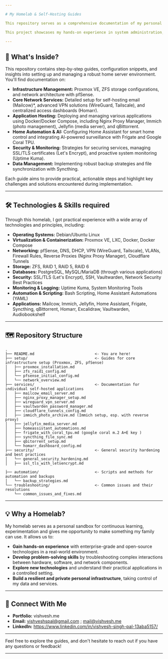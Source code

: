 ```yaml
---

# My Homelab & Self-Hosting Guides

This repository serves as a comprehensive documentation of my personal homelab setup and various self-hosted services. It's a living knowledge base detailing the architecture, configuration, and troubleshooting steps for the infrastructure I manage.

This project showcases my hands-on experience in system administration, networking, containerization, security, and automation, reflecting a passion for building, maintaining, and optimizing IT environments.

---
```


## 🚀 What's Inside?

This repository contains step-by-step guides, configuration snippets, and insights into setting up and managing a robust home server environment. You'll find documentation on:

- **Infrastructure Management:** Proxmox VE, ZFS storage configurations, and network architecture with pfSense.
- **Core Network Services:** Detailed setup for self-hosting email (Mailcow)\*, advanced VPN solutions (WireGuard, Tailscale), and centralized access dashboards (Homarr).
- **Application Hosting:** Deploying and managing various applications using Docker/Docker Compose, including Nginx Proxy Manager, Immich (photo management), Jellyfin (media server), and qBittorrent.
- **Home Automation & AI:** Configuring Home Assistant for smart home control and integrating AI-powered surveillance with Frigate and Google Coral TPU.
- **Security & Monitoring:** Strategies for securing services, managing SSL/TLS certificates (Let's Encrypt), and proactive system monitoring (Uptime Kuma).
- **Data Management:** Implementing robust backup strategies and file synchronization with Syncthing.

Each guide aims to provide practical, actionable steps and highlight key challenges and solutions encountered during implementation.

---

## 🛠️ Technologies & Skills required

Through this homelab, I got practical experience with a wide array of technologies and principles, including:

- **Operating Systems:** Debian/Ubuntu Linux
- **Virtualization & Containerization:** Proxmox VE, LXC, Docker, Docker Compose
- **Networking:** pfSense, DNS, DHCP, VPN (WireGuard, Tailscale), VLANs, Firewall Rules, Reverse Proxies (Nginx Proxy Manager), Cloudflare Tunnels
- **Storage:** ZFS, RAID 1, RAID 5, RAID 6
- **Databases:** PostgreSQL, MySQL/MariaDB (through various applications)
- **Security:** SSL/TLS (Let's Encrypt), SSH, Vaultwarden, Network Security Best Practices
- **Monitoring & Logging:** Uptime Kuma, System Monitoring Tools
- **Automation & Scripting:** Bash Scripting, Home Assistant Automations (YAML)
- **Applications:** Mailcow, Immich, Jellyfin, Home Assistant, Frigate, Syncthing, qBittorrent, Homarr, Excalidraw, Vaultwarden, Audiobookshelf

---

## 🗺️ Repository Structure

```
.
├── README.md                           <- You are here!
├── setup/                              <- Guides for core infrastructure setup (Proxmox, ZFS, pfSense)
│   ├── proxmox_installation.md
│   ├── zfs_raid1_config.md
│   └── pfsense_initial_config.md
│   └── network_overview.md
├── services/                           <- Documentation for individual self-hosted applications
│   ├── mailcow_email_server.md
│   ├── nginx_proxy_manager_setup.md
│   ├── wireguard_vpn_server.md
│   ├── vaultwarden_password_manager.md
│   ├── cloudflare_tunnels_config.md
│   ├── immich_photo_archive.md (Immich setup, esp. with reverse proxy)
│   ├── jellyfin_media_server.md
│   ├── homeassistant_automations.md
│   ├── frigate_with_coral_tpu.md (google coral m.2 A+E key )
│   ├── syncthing_file_sync.md
│   ├── qbitorrent_setup.md
│   └── homarr_dashboard_config.md
├── security/                           <- General security hardening and best practices
│   └── general_security_hardening.md
│   ├── ssl_tls_with_letsencrypt.md

├── automation/                         <- Scripts and methods for automation and backups
│   └── backup_strategies.md
└── troubleshooting/                    <- Common issues and their resolutions
    └── common_issues_and_fixes.md
```

---

## 💡 Why a Homelab?

My homelab serves as a personal sandbox for continuous learning, experimentation and gives me opportunity to make something my family can use. It allows us to:

- **Gain hands-on experience** with enterprise-grade and open-source technologies in a real-world environment.
- **Develop problem-solving skills** by troubleshooting complex interactions between hardware, software, and network components.
- **Explore new technologies** and understand their practical applications in a controlled setting.
- **Build a resilient and private personal infrastructure**, taking control of my data and services.

---

## 🔗 Connect With Me

- **Portfolio:** vishvesh.me
- **Email:** vishveshspal@gmail.com ; mail@vishvesh.me
- **LinkedIn:** https://www.linkedin.com/in/vishvesh-singh-pal-13aba5157/

---

Feel free to explore the guides, and don't hesitate to reach out if you have any questions or feedback\!

---
